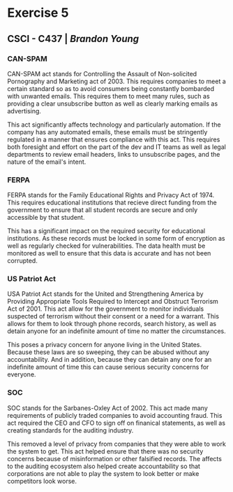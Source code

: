 # Exercise 5

## CSCI - C437 | _Brandon Young_

### CAN-SPAM

CAN-SPAM act stands for Controlling the Assault of Non-solicited Pornography and Marketing act of 2003. This requires companies to meet a certain standard so as to avoid consumers being constantly bombarded with unwanted emails. This requires them to meet many rules, such as providing a clear unsubscribe button as well as clearly marking emails as advertising.

This act significantly affects technology and particularly automation. If the company has any automated emails, these emails must be stringently regulated in a manner that ensures compliance with this act. This requires both foresight and effort on the part of the dev and IT teams as well as legal departments to review email headers, links to unsubscribe pages, and the nature of the email's intent.

### FERPA

FERPA stands for the Family Educational Rights and Privacy Act of 1974. This requires educational institutions that recieve direct funding from the government to ensure that all student records are secure and only accessible by that student.

This has a significant impact on the required security for educational institutions. As these records must be locked in some form of encryption as well as regularly checked for vulnerabilities. The data health must be monitored as well to ensure that this data is accurate and has not been corrupted.

### US Patriot Act

USA Patriot Act stands for the United and Strengthening America by Providing Appropriate Tools Required to Intercept and Obstruct Terrorism Act of 2001. This act allow for the government to monitor individuals suspected of terrorism without their consent or a need for a warrant. This allows for them to look through phone records, search history, as well as detain anyone for an indefinite amount of time no matter the circumstances.

This poses a privacy concern for anyone living in the United States. Because these laws are so sweeping, they can be abused without any accountability. And in addition, because they can detain any one for an indefinite amount of time this can cause serious security concerns for everyone.

### SOC

SOC stands for the Sarbanes-Oxley Act of 2002. This act made many requirements of publicly traded companies to avoid accounting fraud. This act required the CEO and CFO to sign off on finanical statements, as well as creating standards for the auditing industry.

This removed a level of privacy from companies that they were able to work the system to get. This act helped ensure that there was no security concerns because of misinformation or other falsified records. The affects to the auditing ecosystem also helped create accountability so that corporations are not able to play the system to look better or make competitors look worse.